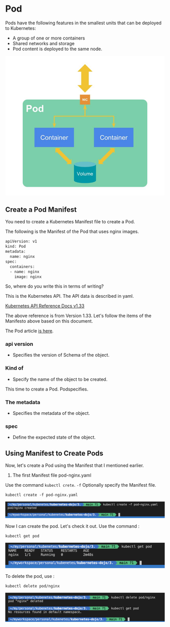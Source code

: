 # Pod

Pods have the following features in the smallest units that can be deployed to Kubernetes:

- A group of one or more containers
- Shared networks and storage
- Pod content is deployed to the same node.

![alt text](./images/01.png)

## Create a Pod Manifest

You need to create a Kubernetes Manifest file to create a Pod.

The following is the Manifest of the Pod that uses nginx images.

```
apiVersion: v1
kind: Pod
metadata:
  name: nginx
spec:
  containers:
  - name: nginx
    image: nginx
```

So, where do you write this in terms of writing?

This is the Kubernetes API. The API data is described in yaml.

[Kubernetes API Reference Docs v1.33](https://kubernetes.io/docs/reference/generated/kubernetes-api/v1.33/)

The above reference is from Version 1.33. Let's follow the items of the Manifesto above based on this document.


The Pod article [is here](https://kubernetes.io/docs/reference/generated/kubernetes-api/v1.33/#pod-v1-core).


### api version

- Specifies the version of Schema of the object.

### Kind of

- Specify the name of the object to be created.

This time to create a Pod. Podspecifies.

### The metadata

- Specifies the metadata of the object.

### spec

- Define the expected state of the object.

## Using Manifest to Create Pods

Now, let's create a Pod using the Manifest that I mentioned earlier. 

1. The first Manifest file pod-nginx.yaml

Use the command `kubectl crete`.  `-f` Optionally specify the Manifest file.

```
kubectl create -f pod-nginx.yaml
```
![alt text](./images/02.png)

Now I can create the pod. Let's check it out. Use the command :

```
kubectl get pod
```

![alt text](./images/03.png)

To delete the pod, use :

```
kubectl delete pod/nginx
```

![alt text](./images/04.png)